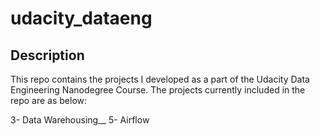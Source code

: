 # udacity_dataeng
## Description

This repo contains the projects I developed as a part of the Udacity Data Engineering Nanodegree Course. The projects currently included in the repo are as below:

3- Data Warehousing__
5- Airflow
